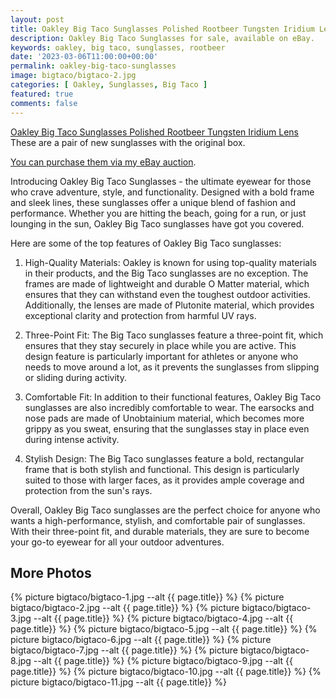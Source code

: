 ```yaml
---
layout: post
title: Oakley Big Taco Sunglasses Polished Rootbeer Tungsten Iridium Lens
description: Oakley Big Taco Sunglasses for sale, available on eBay. 
keywords: oakley, big taco, sunglasses, rootbeer
date: '2023-03-06T11:00:00+00:00'
permalink: oakley-big-taco-sunglasses
image: bigtaco/bigtaco-2.jpg
categories: [ Oakley, Sunglasses, Big Taco ]
featured: true
comments: false 
---
```

[Oakley Big Taco Sunglasses Polished Rootbeer Tungsten Iridium Lens](https://www.ebay.com/itm/155441459975) These are a pair of new sunglasses with the original box.

[You can purchase them via my eBay auction](https://www.ebay.com/itm/155441459975).

Introducing Oakley Big Taco Sunglasses - the ultimate eyewear for those who crave adventure, style, and functionality. Designed with a bold frame and sleek lines, these sunglasses offer a unique blend of fashion and performance. Whether you are hitting the beach, going for a run, or just lounging in the sun, Oakley Big Taco sunglasses have got you covered.

Here are some of the top features of Oakley Big Taco sunglasses:

1. High-Quality Materials: Oakley is known for using top-quality materials in their products, and the Big Taco sunglasses are no exception. The frames are made of lightweight and durable O Matter material, which ensures that they can withstand even the toughest outdoor activities. Additionally, the lenses are made of Plutonite material, which provides exceptional clarity and protection from harmful UV rays.

2. Three-Point Fit: The Big Taco sunglasses feature a three-point fit, which ensures that they stay securely in place while you are active. This design feature is particularly important for athletes or anyone who needs to move around a lot, as it prevents the sunglasses from slipping or sliding during activity.

3. Comfortable Fit: In addition to their functional features, Oakley Big Taco sunglasses are also incredibly comfortable to wear. The earsocks and nose pads are made of Unobtainium material, which becomes more grippy as you sweat, ensuring that the sunglasses stay in place even during intense activity.

4. Stylish Design: The Big Taco sunglasses feature a bold, rectangular frame that is both stylish and functional. This design is particularly suited to those with larger faces, as it provides ample coverage and protection from the sun's rays.

Overall, Oakley Big Taco sunglasses are the perfect choice for anyone who wants a high-performance, stylish, and comfortable pair of sunglasses. With their three-point fit, and durable materials, they are sure to become your go-to eyewear for all your outdoor adventures.

## More Photos
{% picture bigtaco/bigtaco-1.jpg --alt {{ page.title}}  %}
{% picture bigtaco/bigtaco-2.jpg --alt {{ page.title}}  %}
{% picture bigtaco/bigtaco-3.jpg --alt {{ page.title}}  %}
{% picture bigtaco/bigtaco-4.jpg --alt {{ page.title}}  %}
{% picture bigtaco/bigtaco-5.jpg --alt {{ page.title}}  %}
{% picture bigtaco/bigtaco-6.jpg --alt {{ page.title}}  %}
{% picture bigtaco/bigtaco-7.jpg --alt {{ page.title}}  %}
{% picture bigtaco/bigtaco-8.jpg --alt {{ page.title}}  %}
{% picture bigtaco/bigtaco-9.jpg --alt {{ page.title}}  %}
{% picture bigtaco/bigtaco-10.jpg --alt {{ page.title}}  %}
{% picture bigtaco/bigtaco-11.jpg --alt {{ page.title}}  %}
